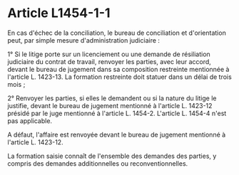 # Article L1454-1-1

En cas d'échec de la conciliation, le bureau de conciliation et d'orientation peut, par simple mesure d'administration judiciaire : 
  
   
1° Si le litige porte sur un licenciement ou une demande de résiliation judiciaire du contrat de travail, renvoyer les parties, avec leur accord, devant le bureau de jugement dans sa composition restreinte mentionnée à l'article L. 1423-13. La formation restreinte doit statuer dans un délai de trois mois ; 
  
   
2° Renvoyer les parties, si elles le demandent ou si la nature du litige le justifie, devant le bureau de jugement mentionné à l'article L. 1423-12 présidé par le juge mentionné à l'article L. 1454-2. L'article L. 1454-4 n'est pas applicable. 
  
   
A défaut, l'affaire est renvoyée devant le bureau de jugement mentionné à l'article L. 1423-12. 
  
   
La formation saisie connaît de l'ensemble des demandes des parties, y compris des demandes additionnelles ou reconventionnelles.